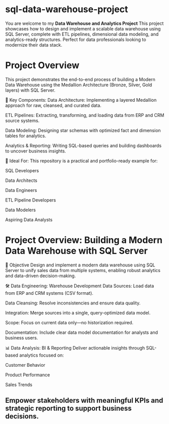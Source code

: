# sql-data-warehouse-project
You are welcome to my **Data Warehouse and Analytics Project**
This project showcases how to design and implement a scalable data warehouse using SQL Server, complete with ETL pipelines, 
dimensional data modeling, and analytics-ready structures. Perfect for data professionals looking to modernize their data stack.

# Project Overview
This project demonstrates the end-to-end process of building a Modern Data Warehouse using the Medallion Architecture (Bronze, Silver, Gold layers) with SQL Server.

📐 Key Components:
Data Architecture: Implementing a layered Medallion approach for raw, cleansed, and curated data.

ETL Pipelines: Extracting, transforming, and loading data from ERP and CRM source systems.

Data Modeling: Designing star schemas with optimized fact and dimension tables for analytics.

Analytics & Reporting: Writing SQL-based queries and building dashboards to uncover business insights.

🎯 Ideal For:
This repository is a practical and portfolio-ready example for:

SQL Developers

Data Architects

Data Engineers

ETL Pipeline Developers

Data Modelers

Aspiring Data Analysts

# Project Overview: Building a Modern Data Warehouse with SQL Server

🎯 Objective
Design and implement a modern data warehouse using SQL Server to unify sales data from multiple systems, enabling robust analytics and data-driven decision-making.

🛠️ Data Engineering: Warehouse Development
Data Sources: Load data from ERP and CRM systems (CSV format).

Data Cleansing: Resolve inconsistencies and ensure data quality.

Integration: Merge sources into a single, query-optimized data model.

Scope: Focus on current data only—no historization required.

Documentation: Include clear data model documentation for analysts and business users.

📊 Data Analysis: BI & Reporting
Deliver actionable insights through SQL-based analytics focused on:

Customer Behavior

Product Performance

Sales Trends

Empower stakeholders with meaningful KPIs and strategic reporting to support business decisions.
---
